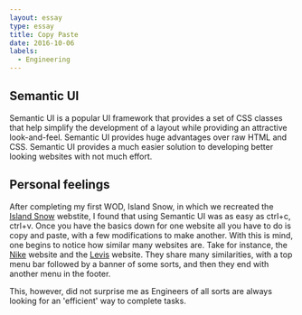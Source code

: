 ```yaml
---
layout: essay
type: essay
title: Copy Paste
date: 2016-10-06
labels:
  - Engineering
---
```


## Semantic UI

Semantic UI is a popular UI framework that provides a set of CSS classes that help simplify the development of a layout while providing
an attractive look-and-feel. Semantic UI provides huge advantages over raw HTML and CSS. Semantic UI provides a much easier solution to developing better looking websites with not much effort.  

## Personal feelings

After completing my first WOD, Island Snow, in which we recreated the [Island Snow]( http://islandsnow.com/) webstite, I found that using Semantic UI was as easy as ctrl+c, ctrl+v.
Once you have the basics down for one website all you have to do is copy and paste, with a few modifications to make another. With this is mind, one begins to notice how similar many websites are.
Take for instance, the [Nike](http://www.nike.com/us/en_us/) website and the [Levis](http://www.levi.com/US/en_US/?camp=DRSearch:Yahoo_TM&K_AFFCODE=751_10379) website. 
They share many similarities, with a top menu bar followed by a banner of some sorts, and then they end with another menu in the footer.

This, however, did not surprise me as Engineers of all sorts are always looking for an 'efficient' way to complete tasks. 

